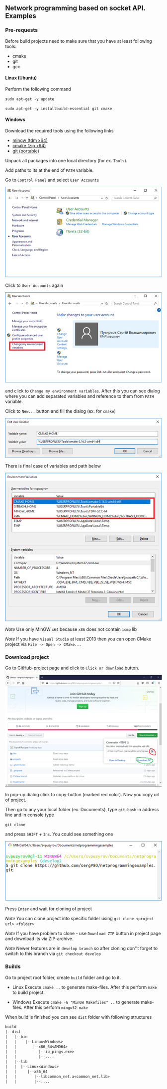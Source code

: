 ## Network programming based on socket API. Examples

### Pre-requests
Before build projects need to make sure that you have at least following tools:
* cmake
* git
* gcc

#### Linux (Ubuntu)
Perform the following command

`sudo apt-get -y update`

`sudo apt-get -y installbuild-essential git cmake`

#### Windows
Download the required tools using the following links
* [mingw (tdm x64)](https://github.com/jmeubank/tdm-gcc/releases/download/v9.2.0-tdm64-1/tdm64-gcc-9.2.0.exe)
* [cmake (zip x64)](https://github.com/Kitware/CMake/releases/download/v3.16.5/cmake-3.16.5-win64-x64.zip)
* [git (portable)](https://github.com/git-for-windows/git/releases/download/v2.25.1.windows.1/PortableGit-2.25.1-64-bit.7z.exe)

Unpack all packages into one local directory (for ex. `Tools`).

Add paths to its at the end of `PATH` variable.

Go to `Control Panel` and select `User Accounts`

![Control Panel](./images/cp_user_accounts.png)

Click to `User Accounts` again

![User Accounts Control Panel](./images/cp_user_accounts_det.png)

and click to `Change my environment variables`. After this you can see
dialog where you can add separated variables and reference to them from `PATH` variable.

Click to `New...` button and fill the dialog (ex. for `cmake`)

![Path variables](./images/path_cmake_var.png)

There is final case of variables and path below

![Path variables](./images/path_vars.png)

*Note* Use only MinGW `x64` because `x86` does not contain `icmp` lib

*Note* If you have `Visual Studio` at least 2013 then you can open CMake project via
`File -> Open -> CMake...`

### Download project

Go to GitHub-project page and click to `Click or download` button.

![GitHub project page](./images/github-page.png)

In pop-up dialog click to copy-button (marked red color). Now you copy url of project.

Then go to any your local folder (ex. Documents), type `git-bash` in address line and 
in console type 

`git clone`

and press `SHIFT` + `Ins`. You could see something one

![Git clone](./images/git-clone.png)

Press `Enter` and wait for cloning of project

*Note* You can clone project into specific folder using `git clone <project url> <folder>`

*Note* If you have problem to clone - use `Download ZIP` button in project page
and download its via ZIP-archive.

*Note* Newer features are in `develop branch` so after cloning don''t forget to switch to 
this branch via `git checkout develop`

### Builds

Go to project root folder, create `build` folder and go to it.

* Linux
   Execute `cmake ..` to generate make-files.
   After this perform `make` to build project.

* Windows
  Execute `cmake -G "MinGW Makefiles" ..` to generate make-files.
  After this perform `mingw32-make`

When build is finished you can see `dist` folder with following structures

```
build
|--dist
|   |--bin
|   |    |--Linux<Windows>
|	|		|--x86_64<AMD64>
|	|		   |--ip_ping<.exe>
|	|		   |--....
|	|--lib
|	|  |--Linux<Windows>
|	|     |--x86_64
|	|        |--libcommon_net.a<common_net.lib>
|	|        |--....
```